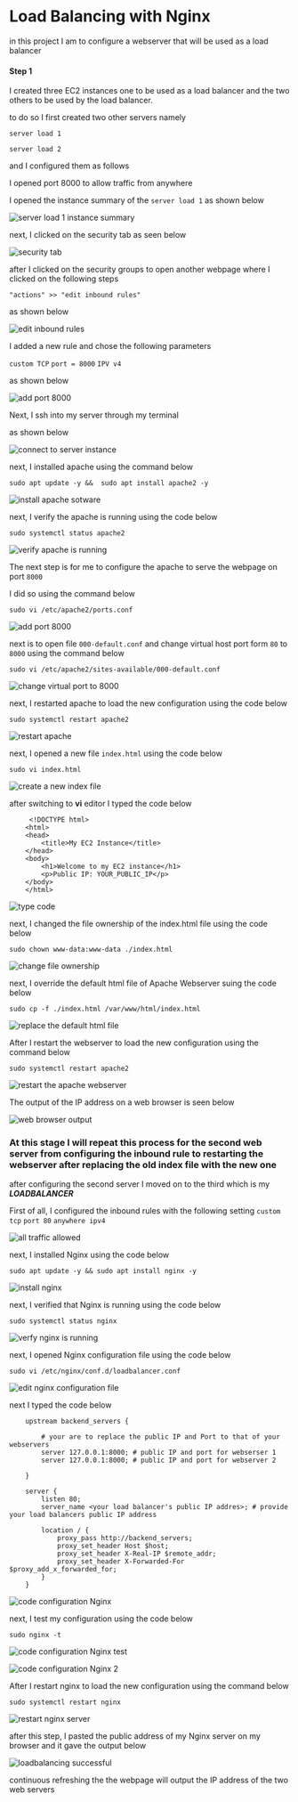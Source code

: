 # Load Balancing with Nginx 

in this project I am to configure a webserver that will be used as a load balancer

#### Step 1

I created three EC2 instances one to be used as a load balancer and the two others to be used by the load balancer.

to do so I first created two other servers namely 

`server load 1`

`server load 2`

and I configured them as follows

I opened port 8000 to allow traffic from anywhere 

I opened the instance summary of the `server load 1` as shown below

![server load 1 instance summary](<img/4 instance summary.png>)

next, I clicked on the security tab as seen below

![security tab](<img/5 security groups option.png>)

after I clicked on the security groups to open another webpage where I clicked on the following steps 

`"actions" >> "edit inbound rules"` 

as shown below

![edit inbound rules](<img/edit inbound rules.png>)


I added a new rule and chose the following parameters 

`custom TCP`
`port = 8000`
`IPV v4`

as shown below 

![add port 8000 ](<img/6 add port 8000 to security groups.png>)

Next, I ssh into my server through my terminal

as shown below

![connect to server instance](<img/7 connect to server instance.png>)


next, I installed apache using the command below 

`sudo apt update -y &&  sudo apt install apache2 -y
`

![install apache sotware](<img/8 install apache webserver.png>)

next, I verify the apache is running using the code below

`sudo systemctl status apache2`

![verify apache is running](<img/9 verify apache is runnng correctly.png>)

The next step is for me to configure the apache to serve the webpage on port `8000`

I did so using the command below

`sudo vi /etc/apache2/ports.conf`

![add port 8000](<img/10 add port 8000.png>)

next is to open file `000-default.conf` and change virtual host port form `80` to `8000` using the command below

`sudo vi /etc/apache2/sites-available/000-default.conf`

![change virtual port to 8000](<img/11 change virtual port to 8000.png>)

next, I restarted apache to load the new configuration using the code below

`sudo systemctl restart apache2`

![restart apache](<img/12 restart apache.png>)

next, I opened a new file `index.html` using the code below

`sudo vi index.html`

![create a new index file](<img/13 crate a new index file.png>)

after switching to **vi** editor I typed the code below

>
         <!DOCTYPE html>
        <html>
        <head>
            <title>My EC2 Instance</title>
        </head>
        <body>
            <h1>Welcome to my EC2 instance</h1>
            <p>Public IP: YOUR_PUBLIC_IP</p>
        </body>
        </html>


![type code](<img/14 code with my EC2 public ip addess.png>)

next, I changed the file ownership of the index.html file using the code below

`sudo chown www-data:www-data ./index.html`

![change file ownership](<img/15 change file ownership of the index file.png>)

next, I override the default html file of Apache Webserver suing the code below

`sudo cp -f ./index.html /var/www/html/index.html`

![replace the default html file](<img/16 replace the default index file with the new one created.png>)

After I restart the webserver to load the new configuration using the command below

`sudo systemctl restart apache2`

![restart the apache webserver](<img/17 restart the apache webserver.png>)

The output of the IP address on a web browser is seen below

![web browser output](<img/18 web browser display of instance.png>)


### At this stage I will repeat this process for the second web server from configuring the inbound rule to restarting the webserver after replacing the old index file with the new one

after configuring the second server I moved on to the third which is my ___LOADBALANCER___

First of all, I configured the inbound rules with the following setting 
`custom tcp`
`port 80`
`anywhere ipv4`

![all traffic allowed](<img/19 load balancer port 80 is open to recieve traffic.png>)

next, I installed Nginx using the code below

`sudo apt update -y && sudo apt install nginx -y`

![install nginx](<img/20 install nginx in loadbalancer.png>)

next, I verified that Nginx is running using the code below

`sudo systemctl status nginx`

![verfy nginx is running](<img/21 verify nginx is running.png>)

next, I opened Nginx configuration file using the code below

`sudo vi /etc/nginx/conf.d/loadbalancer.conf`

![edit nginx configuration file](<img/22 code to open nginx configuration file.png>)

next I typed the code below

>         
        upstream backend_servers {

            # your are to replace the public IP and Port to that of your webservers
            server 127.0.0.1:8000; # public IP and port for webserser 1
            server 127.0.0.1:8000; # public IP and port for webserver 2

        }

        server {
            listen 80;
            server_name <your load balancer's public IP addres>; # provide your load balancers public IP address

            location / {
                proxy_pass http://backend_servers;
                proxy_set_header Host $host;
                proxy_set_header X-Real-IP $remote_addr;
                proxy_set_header X-Forwarded-For $proxy_add_x_forwarded_for;
            }
        }
    
![code configuration Nginx](<img/23 nginx code configuration.png>)


next, I test my configuration using the code below

`sudo nginx -t`

![code configuration Nginx test](<img/24 test nginx code.png>)

![code configuration Nginx 2](<img/25 nginx test code is ok.png>)


After I restart nginx to load the new configuration using the command below

`sudo systemctl restart nginx`

![restart nginx server](<img/26 restart nginx server.png>)

after this step, I pasted the public address of my Nginx server on my browser and it gave the output below

![loadbalancing successful](<img/27 load balancing successful.png>)

continuous refreshing the the webpage will output the IP address of the two web servers 








